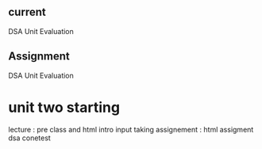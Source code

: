 ## current 

DSA Unit Evaluation

## Assignment


DSA Unit Evaluation 



# unit two starting 

lecture  : pre class and html intro
            input taking 
assignement : html assigment
              dsa conetest
